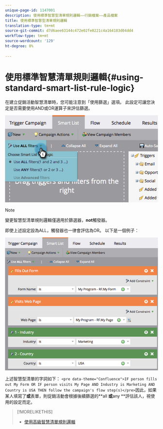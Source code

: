 ```yaml
---
unique-page-id: 1147001
description: 使用標準智慧型清單規則邏輯——行銷檔案——產品檔案
title: 使用標準智慧型清單規則邏輯
translation-type: tm+mt
source-git-commit: d7d6aee63144c472e02fe0221c4a164183d04dd4
workflow-type: tm+mt
source-wordcount: '129'
ht-degree: 0%

---
```



# 使用標準智慧清單規則邏輯{#using-standard-smart-list-rule-logic}

在建立促銷活動智慧清單時，您可能注意到「使用篩選」選項。 此設定可讓您決定是否需要使用AND或OR運算子來評估篩選。

![](assets/image2014-9-22-14-3a12-3a42.png)

>[!NOTE]
>
>變更智慧型清單規則邏輯僅適用於篩選器，**not**&#x200B;觸發器。

即使上述設定設為ALL，觸發器也一律會評估為OR。  以下是一個例子：

![](assets/image2014-9-22-14-3a12-3a57.png)

上述智慧型清單的字詞如下：
`<pre data-theme="Confluence">IF person fills out My Form OR IF person visits My Page AND Industry is Marketing AND Country is USA THEN follow the campaign's flow step(s)</pre>`因此，如果某人填寫了&#x200B;**或**&#x200B;表單，則促銷活動會根據後續篩選的**all **或**any **評估該人，視使用的設定而定。

>[!MORELIKETHIS]
>
>* [使用高級智慧清單規則邏輯](../../../../product-docs/core-marketo-concepts/smart-lists-and-static-lists/using-smart-lists/using-advanced-smart-list-rule-logic.md)

>



